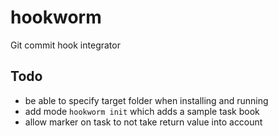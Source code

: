 # hookworm
Git commit hook integrator

## Todo

* be able to specify target folder when installing and running
* add mode `hookworm init` which adds a sample task book
* allow marker on task to not take return value into account

